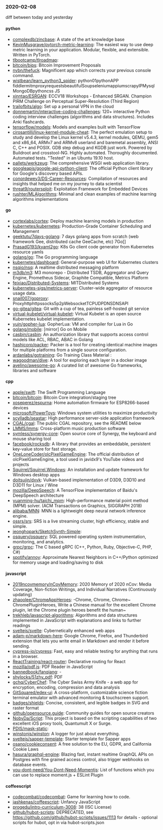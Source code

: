 ### 2020-02-08
diff between today and yesterday

#### python
* [complexdb/zincbase](https://github.com/complexdb/zincbase): A state of the art knowledge base
* [KevinMusgrave/pytorch-metric-learning](https://github.com/KevinMusgrave/pytorch-metric-learning): The easiest way to use deep metric learning in your application. Modular, flexible, and extensible. Written in PyTorch.
* [tlbootcamp/tlroadmap](https://github.com/tlbootcamp/tlroadmap):      
* [bitcoin/bips](https://github.com/bitcoin/bips): Bitcoin Improvement Proposals
* [nvbn/thefuck](https://github.com/nvbn/thefuck): Magnificent app which corrects your previous console command.
* [wistbean/learn_python3_spider](https://github.com/wistbean/learn_python3_spider): python01pythonAPP fiddlermitmproxyrequestsbeautifulSoupseleniumappiumscrapyIPMysqlMongoDBpythoncss JS
* [xinntao/ESRGAN](https://github.com/xinntao/ESRGAN): ECCV18 Workshops - Enhanced SRGAN. Champion PIRM Challenge on Perceptual Super-Resolution (Third Region)
* [trailofbits/algo](https://github.com/trailofbits/algo): Set up a personal VPN in the cloud
* [donnemartin/interactive-coding-challenges](https://github.com/donnemartin/interactive-coding-challenges): 120+ interactive Python coding interview challenges (algorithms and data structures). Includes Anki flashcards.
* [tensorflow/models](https://github.com/tensorflow/models): Models and examples built with TensorFlow
* [cirosantilli/linux-kernel-module-cheat](https://github.com/cirosantilli/linux-kernel-module-cheat): The perfect emulation setup to study and develop the Linux kernel v5.4.3, kernel modules, QEMU, gem5 and x86_64, ARMv7 and ARMv8 userland and baremetal assembly, ANSI C, C++ and POSIX. GDB step debug and KGDB just work. Powered by Buildroot and crosstool-NG. Highly automated. Thoroughly documented. Automated tests. "Tested" in an Ubuntu 19.10 host.
* [pallets/werkzeug](https://github.com/pallets/werkzeug): The comprehensive WSGI web application library.
* [googleapis/google-api-python-client](https://github.com/googleapis/google-api-python-client):  The official Python client library for Google's discovery based APIs.
* [conordewey3/DS-Career-Resources](https://github.com/conordewey3/DS-Career-Resources): Compilation of resources and insights that helped me on my journey to data scientist
* [threat9/routersploit](https://github.com/threat9/routersploit): Exploitation Framework for Embedded Devices
* [rushter/MLAlgorithms](https://github.com/rushter/MLAlgorithms): Minimal and clean examples of machine learning algorithms implementations

#### go
* [cortexlabs/cortex](https://github.com/cortexlabs/cortex): Deploy machine learning models in production
* [kubernetes/kubernetes](https://github.com/kubernetes/kubernetes): Production-Grade Container Scheduling and Management
* [geektutu/7days-golang](https://github.com/geektutu/7days-golang): 7 days golang apps from scratch (web framework Gee, distributed cache GeeCache, etc) 7Go[]
* [PrasadG193/kyaml2go](https://github.com/PrasadG193/kyaml2go): K8s Go client code generator from Kubernetes resource yamls
* [golang/go](https://github.com/golang/go): The Go programming language
* [kubernetes/dashboard](https://github.com/kubernetes/dashboard): General-purpose web UI for Kubernetes clusters
* [nsqio/nsq](https://github.com/nsqio/nsq): A realtime distributed messaging platform
* [m3db/m3](https://github.com/m3db/m3): M3 monorepo - Distributed TSDB, Aggregator and Query Engine, Prometheus Sidecar, Graphite Compatible, Metrics Platform
* [feixiao/Distributed-Systems](https://github.com/feixiao/Distributed-Systems): MITDistributed Systems 
* [kubernetes-sigs/metrics-server](https://github.com/kubernetes-sigs/metrics-server): Cluster-wide aggregator of resource usage data.
* [snail007/goproxy](https://github.com/snail007/goproxy): Proxyhttphttpssocks5p2pWebsocketTCPUDPDNSDNSAPI
* [go-gitea/gitea](https://github.com/go-gitea/gitea): Git with a cup of tea, painless self-hosted git service
* [virtual-kubelet/virtual-kubelet](https://github.com/virtual-kubelet/virtual-kubelet): Virtual Kubelet is an open source Kubernetes kubelet implementation.
* [yuin/gopher-lua](https://github.com/yuin/gopher-lua): GopherLua: VM and compiler for Lua in Go
* [golang/mobile](https://github.com/golang/mobile): [mirror] Go on Mobile
* [casbin/casbin](https://github.com/casbin/casbin): An authorization library that supports access control models like ACL, RBAC, ABAC in Golang
* [hashicorp/packer](https://github.com/hashicorp/packer): Packer is a tool for creating identical machine images for multiple platforms from a single source configuration.
* [ardanlabs/gotraining](https://github.com/ardanlabs/gotraining): Go Training Class Material :
* [wagoodman/dive](https://github.com/wagoodman/dive): A tool for exploring each layer in a docker image
* [avelino/awesome-go](https://github.com/avelino/awesome-go): A curated list of awesome Go frameworks, libraries and software

#### cpp
* [apple/swift](https://github.com/apple/swift): The Swift Programming Language
* [bitcoin/bitcoin](https://github.com/bitcoin/bitcoin): Bitcoin Core integration/staging tree
* [xoseperez/espurna](https://github.com/xoseperez/espurna): Home automation firmware for ESP8266-based devices
* [microsoft/PowerToys](https://github.com/microsoft/PowerToys): Windows system utilities to maximize productivity
* [scylladb/seastar](https://github.com/scylladb/seastar): High performance server-side application framework
* [CGAL/cgal](https://github.com/CGAL/cgal): The public CGAL repository, see the README below
* [LMMS/lmms](https://github.com/LMMS/lmms): Cross-platform music production software
* [symless/synergy-core](https://github.com/symless/synergy-core): Open source core of Synergy, the keyboard and mouse sharing tool
* [facebook/rocksdb](https://github.com/facebook/rocksdb): A library that provides an embeddable, persistent key-value store for fast storage.
* [OneLoneCoder/olcPixelGameEngine](https://github.com/OneLoneCoder/olcPixelGameEngine): The official distribution of olcPixelGameEngine, a tool used in javidx9's YouTube videos and projects
* [Squirrel/Squirrel.Windows](https://github.com/Squirrel/Squirrel.Windows): An installation and update framework for Windows desktop apps
* [doitsujin/dxvk](https://github.com/doitsujin/dxvk): Vulkan-based implementation of D3D9, D3D10 and D3D11 for Linux / Wine
* [mozilla/DeepSpeech](https://github.com/mozilla/DeepSpeech): A TensorFlow implementation of Baidu's DeepSpeech architecture
* [yuanming-hu/taichi_mpm](https://github.com/yuanming-hu/taichi_mpm): High-performance material point method (MPM) solver. (ACM Transactions on Graphics, SIGGRAPH 2018)
* [alibaba/MNN](https://github.com/alibaba/MNN): MNN is a lightweight deep neural network inference engine.
* [ossrs/srs](https://github.com/ossrs/srs): SRS is a live streaming cluster, high efficiency, stable and simple.
* [jeonghopark/SketchSynth-Simple](https://github.com/jeonghopark/SketchSynth-Simple): 
* [osquery/osquery](https://github.com/osquery/osquery): SQL powered operating system instrumentation, monitoring, and analytics.
* [grpc/grpc](https://github.com/grpc/grpc): The C based gRPC (C++, Python, Ruby, Objective-C, PHP, C#)
* [spotify/annoy](https://github.com/spotify/annoy): Approximate Nearest Neighbors in C++/Python optimized for memory usage and loading/saving to disk

#### javascript
* [2019ncovmemory/nCovMemory](https://github.com/2019ncovmemory/nCovMemory): 2020 Memory of 2020 nCov: Media Coverage, Non-fiction Writings, and Individual Narratives (Continuously updating)
* [zhaoolee/ChromeAppHeroes](https://github.com/zhaoolee/ChromeAppHeroes): -Chrome, Chrome, Chrome~ ChromePluginHeroes, Write a Chinese manual for the excellent Chrome plugin, let the Chrome plugin heroes benefit the human~
* [trekhleb/javascript-algorithms](https://github.com/trekhleb/javascript-algorithms):  Algorithms and data structures implemented in JavaScript with explanations and links to further readings
* [sveltejs/svelte](https://github.com/sveltejs/svelte): Cybernetically enhanced web apps
* [adam-p/markdown-here](https://github.com/adam-p/markdown-here): Google Chrome, Firefox, and Thunderbird extension that lets you write email in Markdown and render it before sending.
* [cypress-io/cypress](https://github.com/cypress-io/cypress): Fast, easy and reliable testing for anything that runs in a browser.
* [ReactTraining/react-router](https://github.com/ReactTraining/react-router): Declarative routing for React
* [mozilla/pdf.js](https://github.com/mozilla/pdf.js): PDF Reader in JavaScript
* [bannedbook/fanqiang](https://github.com/bannedbook/fanqiang): -
* [shylocks/51zhy_pdf](https://github.com/shylocks/51zhy_pdf): PDF
* [gchq/CyberChef](https://github.com/gchq/CyberChef): The Cyber Swiss Army Knife - a web app for encryption, encoding, compression and data analysis
* [GitSquared/edex-ui](https://github.com/GitSquared/edex-ui): A cross-platform, customizable science fiction terminal emulator with advanced monitoring & touchscreen support.
* [badges/shields](https://github.com/badges/shields): Concise, consistent, and legible badges in SVG and raster format
* [github/opensource.guide](https://github.com/github/opensource.guide):  Community guides for open source creators
* [NobyDa/Script](https://github.com/NobyDa/Script): This project is based on the scripting capabilities of two excellent iOS proxy tools, Quantumult X or Surge.
* [PDIS/mask-static](https://github.com/PDIS/mask-static): 
* [winstonjs/winston](https://github.com/winstonjs/winston): A logger for just about everything.
* [sveltejs/sapper-template](https://github.com/sveltejs/sapper-template): Starter template for Sapper apps
* [osano/cookieconsent](https://github.com/osano/cookieconsent): A free solution to the EU, GDPR, and California Cookie Laws
* [hasura/graphql-engine](https://github.com/hasura/graphql-engine): Blazing fast, instant realtime GraphQL APIs on Postgres with fine grained access control, also trigger webhooks on database events.
* [you-dont-need/You-Dont-Need-Momentjs](https://github.com/you-dont-need/You-Dont-Need-Momentjs): List of functions which you can use to replace moment.js + ESLint Plugin

#### coffeescript
* [codecombat/codecombat](https://github.com/codecombat/codecombat): Game for learning how to code.
* [jashkenas/coffeescript](https://github.com/jashkenas/coffeescript): Unfancy JavaScript
* [progedu/intro-curriculum-3008](https://github.com/progedu/intro-curriculum-3008): 38 (ISC License)
* [github/hubot-scripts](https://github.com/github/hubot-scripts): DEPRECATED, see https://github.com/github/hubot-scripts/issues/1113 for details - optional scripts for hubot, opt in via hubot-scripts.json
